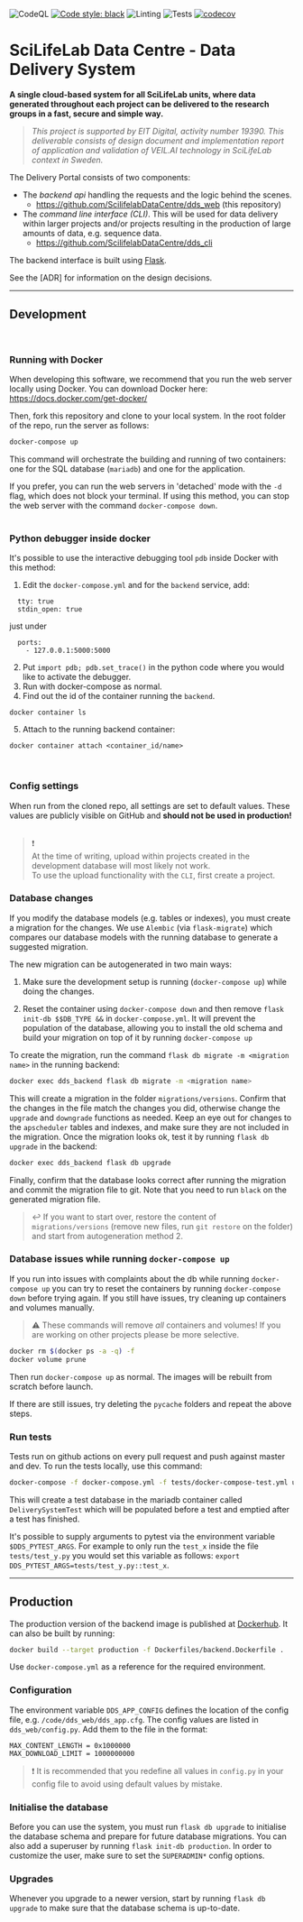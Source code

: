![CodeQL](https://github.com/ScilifelabDataCentre/dds_web/actions/workflows/codeql-analysis.yml/badge.svg)
[![Code style: black](https://img.shields.io/badge/code%20style-black-000000.svg)](https://github.com/psf/black)
![Linting](https://github.com/ScilifelabDataCentre/dds_web/actions/workflows/python-black.yml/badge.svg)
![Tests](https://github.com/ScilifelabDataCentre/dds_web/actions/workflows/docker-compose-tests.yml/badge.svg)
[![codecov](https://codecov.io/gh/ScilifelabDataCentre/dds_web/branch/dev/graph/badge.svg?token=r5tM6o08Sd)](https://codecov.io/gh/ScilifelabDataCentre/dds_web)

# SciLifeLab Data Centre - Data Delivery System

**A single cloud-based system for all SciLifeLab units, where data generated throughout each project can be delivered to the research groups in a fast, secure and simple way.**

> _This project is supported by EIT Digital, activity number 19390. This deliverable consists of design document and implementation report of application and validation of VEIL.AI technology in SciLifeLab context in Sweden._

The Delivery Portal consists of two components:

* The _backend api_ handling the requests and the logic behind the scenes.
  * <https://github.com/ScilifelabDataCentre/dds_web> (this repository)
* The _command line interface (CLI)_. This will be used for data delivery within larger projects
and/or projects resulting in the production of large amounts of data, e.g. sequence data.
  * <https://github.com/ScilifelabDataCentre/dds_cli>

The backend interface is built using [Flask](https://flask.palletsprojects.com/en/2.0.x/).

See the [ADR] for information on the design decisions. 

---
## Development
<br>

### Running with Docker

When developing this software, we recommend that you run the web server locally using Docker.
You can download Docker here: <https://docs.docker.com/get-docker/>

Then, fork this repository and clone to your local system.
In the root folder of the repo, run the server as follows:

```bash
docker-compose up
```

This command will orchestrate the building and running of two containers:
one for the SQL database (`mariadb`) and one for the application.

If you prefer, you can run the web servers in 'detached' mode with the `-d` flag, which does not block your terminal.
If using this method, you can stop the web server with the command `docker-compose down`.
<br><br>

### Python debugger inside docker
It's possible to use the interactive debugging tool `pdb` inside Docker with this method:
1. Edit the `docker-compose.yml` and for the `backend` service, add:
```
  tty: true
  stdin_open: true
```
just under
```
  ports:
    - 127.0.0.1:5000:5000
```

2. Put `import pdb; pdb.set_trace()` in the python code where you would like to activate the debugger.
3. Run with docker-compose as normal.
4. Find out the id of the container running the `backend`.
```
docker container ls
```
5. Attach to the running backend container:
```
docker container attach <container_id/name>
```
<br>

### Config settings

When run from the cloned repo, all settings are set to default values.
These values are publicly visible on GitHub and **should not be used in production!**
<br><br>

> :exclamation: <br> 
> At the time of writing, upload within projects created in the development database will most likely not work. <br>
> To use the upload functionality with the `CLI`, first create a project.

### Database changes

If you modify the database models (e.g. tables or indexes), you must create a migration for the changes. We use `Alembic` (via `flask-migrate`) which compares our database models with the running database to generate a suggested migration.

The new migration can be autogenerated in two main ways:

1. Make sure the development setup is running (`docker-compose up`) while doing the changes. 

2. Reset the container using `docker-compose down` and then remove `flask init-db $$DB_TYPE &&` in `docker-compose.yml`. It will prevent the population of the database, allowing you to install the old schema and build your migration on top of it by running `docker-compose up`

To create the migration, run the command `flask db migrate -m <migration name>` in the running backend:

```bash
docker exec dds_backend flask db migrate -m <migration name>
```

This will create a migration in the folder `migrations/versions`. Confirm that the changes in the file match the changes you did, otherwise change the `upgrade` and `downgrade` functions as needed. Keep an eye out for changes to the `apscheduler` tables and indexes, and make sure they are not included in the migration. Once the migration looks ok, test it by running `flask db upgrade` in the backend:

```bash
docker exec dds_backend flask db upgrade
```

Finally, confirm that the database looks correct after running the migration and commit the migration file to git. Note that you need to run `black` on the generated migration file. 

> :leftwards_arrow_with_hook: If you want to start over, restore the content of `migrations/versions` (remove new files, run `git restore` on the folder) and start from autogeneration method 2.


### Database issues while running `docker-compose up`

If you run into issues with complaints about the db while running `docker-compose up` you can try to reset the containers by running `docker-compose down` before trying again. If you still have issues, try cleaning up containers and volumes manually.

> :warning: These commands will remove _all_ containers and volumes!
> If you are working on other projects please be more selective.

```bash
docker rm $(docker ps -a -q) -f
docker volume prune
```

Then run `docker-compose up` as normal. The images will be rebuilt from scratch before launch.

If there are still issues, try deleting the `pycache` folders and repeat the above steps.

### Run tests
Tests run on github actions on every pull request and push against master and dev. To run the tests locally, use this command:
```bash
docker-compose -f docker-compose.yml -f tests/docker-compose-test.yml up --build --exit-code-from backend
```
This will create a test database in the mariadb container called `DeliverySystemTest` which will be populated before a test and emptied after a test has finished.

It's possible to supply arguments to pytest via the environment variable `$DDS_PYTEST_ARGS`.
For example to only run the `test_x` inside the file `tests/test_y.py` you would set this variable as follows: `export DDS_PYTEST_ARGS=tests/test_y.py::test_x`.

---


## Production

The production version of the backend image is published at [Dockerhub](https://hub.docker.com/repository/docker/scilifelabdatacentre/dds-backend). It can also be built by running:

```bash
docker build --target production -f Dockerfiles/backend.Dockerfile .
```

Use `docker-compose.yml` as a reference for the required environment.


### Configuration

The environment variable `DDS_APP_CONFIG` defines the location of the config file, e.g. `/code/dds_web/dds_app.cfg`. The config values are listed in `dds_web/config.py`. Add them to the file in the format:

```
MAX_CONTENT_LENGTH = 0x1000000
MAX_DOWNLOAD_LIMIT = 1000000000
```

> :heavy_exclamation_mark: It is recommended that you redefine all values in `config.py` in your config file to avoid using default values by mistake.


### Initialise the database

Before you can use the system, you must run `flask db upgrade` to initialise the database schema and prepare for future database migrations. You can also add a superuser by running `flask init-db production`. In order to customize the user, make sure to set the `SUPERADMIN*` config options.


### Upgrades

Whenever you upgrade to a newer version, start by running `flask db upgrade` to make sure that the database schema is up-to-date.
